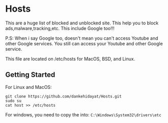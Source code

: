 # Hosts
This are a huge list of blocked and unblocked site. This help you to block ads,malware,tracking,etc. This include Google too!!!

P.S: When i say Google too, doesn't mean you can't access Youtube and other Google services. You still can access your Youtube and other Google service.

This file are located on /etc/hosts for MacOS, BSD, and Linux.

## Getting Started
For Linux and MacOS:
```
git clone https://github.com/dankehidayat/Hosts.git
sudo su
cat host >> /etc/hosts
```

For windows, you need to copy the into:
`C:\Windows\System32\drivers\etc`
